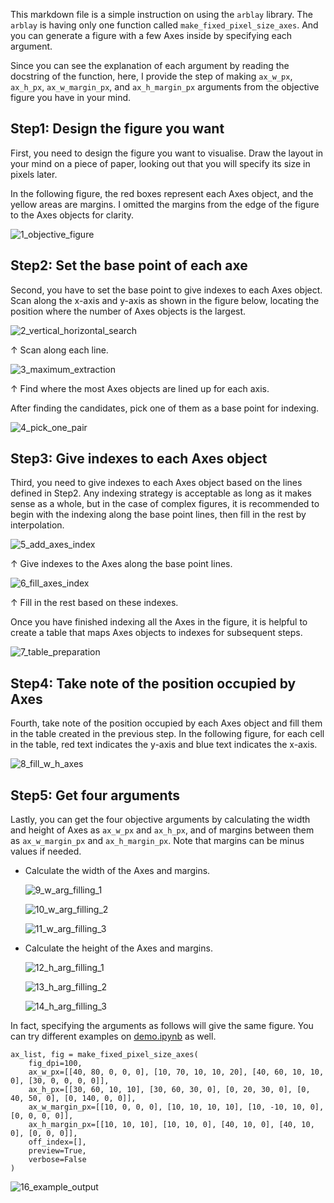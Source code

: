 This markdown file is a simple instruction on using the `arblay` library.  The `arblay` is having only one function called `make_fixed_pixel_size_axes`.  And you can generate a figure with a few Axes inside by specifying each argument.

Since you can see the explanation of each argument by reading the docstring of the function, here, I provide the step of making `ax_w_px`, `ax_h_px`, `ax_w_margin_px`, and `ax_h_margin_px` arguments from the objective figure you have in your mind.

## Step1: Design the figure you want
First, you need to design the figure you want to visualise.  Draw the layout in your mind on a piece of paper, looking out that you will specify its size in pixels later.

In the following figure, the red boxes represent each Axes object, and the yellow areas are margins.  I omitted the margins from the edge of the figure to the Axes objects for clarity.

![1_objective_figure](./1_objective_figure.png)


## Step2: Set the base point of each axe
Second, you have to set the base point to give indexes to each Axes object.  Scan along the x-axis and y-axis as shown in the figure below, locating the position where the number of Axes objects is the largest.

![2_vertical_horizontal_search](./2_vertical_horizontal_search.png)

↑ Scan along each line.

![3_maximum_extraction](./3_maximum_extraction.png)

↑ Find where the most Axes objects are lined up for each axis.

After finding the candidates, pick one of them as a base point for indexing.

![4_pick_one_pair](./4_pick_one_pair.png)


## Step3: Give indexes to each Axes object
Third, you need to give indexes to each Axes object based on the lines defined in Step2.  Any indexing strategy is acceptable as long as it makes sense as a whole, but in the case of complex figures, it is recommended to begin with the indexing along the base point lines, then fill in the rest by interpolation.

![5_add_axes_index](./5_add_axes_index.png)

↑ Give indexes to the Axes along the base point lines.

![6_fill_axes_index](./6_fill_axes_index.png)

↑ Fill in the rest based on these indexes.

Once you have finished indexing all the Axes in the figure, it is helpful to create a table that maps Axes objects to indexes for subsequent steps.

![7_table_preparation](./7_table_preparation.png)


## Step4: Take note of the position occupied by Axes
Fourth, take note of the position occupied by each Axes object and fill them in the table created in the previous step.  In the following figure, for each cell in the table, red text indicates the y-axis and blue text indicates the x-axis.

![8_fill_w_h_axes](./8_fill_w_h_axes.png)


## Step5: Get four arguments
Lastly, you can get the four objective arguments by calculating the width and height of Axes as `ax_w_px` and `ax_h_px`, and of margins between them as `ax_w_margin_px` and `ax_h_margin_px`.  Note that margins can be minus values if needed.

 - Calculate the width of the Axes and margins.

    ![9_w_arg_filling_1](./9_w_arg_filling_1.png)

    ![10_w_arg_filling_2](./10_w_arg_filling_2.png)

    ![11_w_arg_filling_3](./11_w_arg_filling_3.png)

 - Calculate the height of the Axes and margins.

    ![12_h_arg_filling_1](./12_h_arg_filling_1.png)

    ![13_h_arg_filling_2](./13_h_arg_filling_2.png)

    ![14_h_arg_filling_3](./14_h_arg_filling_3.png)


In fact, specifying the arguments as follows will give the same figure.
You can try different examples on [demo.ipynb](/demo.ipynb) as well.

```
ax_list, fig = make_fixed_pixel_size_axes(
    fig_dpi=100,
    ax_w_px=[[40, 80, 0, 0, 0], [10, 70, 10, 10, 20], [40, 60, 10, 10, 0], [30, 0, 0, 0, 0]],
    ax_h_px=[[30, 60, 10, 10], [30, 60, 30, 0], [0, 20, 30, 0], [0, 40, 50, 0], [0, 140, 0, 0]],
    ax_w_margin_px=[[10, 0, 0, 0], [10, 10, 10, 10], [10, -10, 10, 0], [0, 0, 0, 0]],
    ax_h_margin_px=[[10, 10, 10], [10, 10, 0], [40, 10, 0], [40, 10, 0], [0, 0, 0]],
    off_index=[],
    preview=True,
    verbose=False
)
```

![16_example_output](./16_example_output.png)
